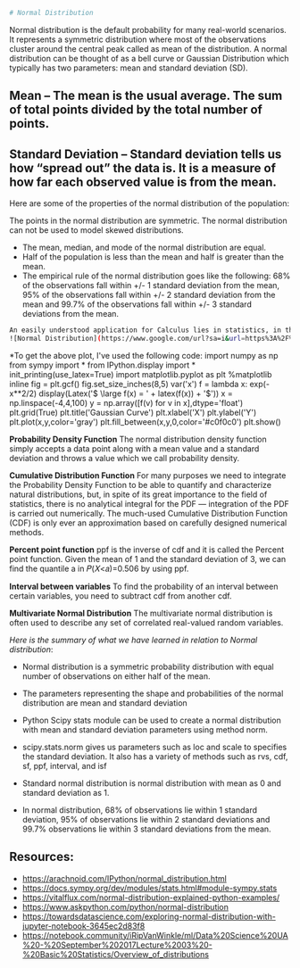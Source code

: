 ```bash
# Normal Distribution
```
Normal distribution is the default probability for many real-world scenarios. It represents a symmetric distribution where most of the observations cluster around the central peak called as mean of the distribution. A normal distribution can be thought of as a bell curve or Gaussian Distribution which typically has two parameters: mean and standard deviation (SD).

## Mean – The mean is the usual average. The sum of total points divided by the total number of points.

## Standard Deviation – Standard deviation tells us how “spread out” the data is. It is a measure of how far each observed value is from the mean.
Here are some of the properties of the normal distribution of the population:

The points in the normal distribution are symmetric. The normal distribution can not be used to model skewed distributions.
* The mean, median, and mode of the normal distribution are equal.
* Half of the population is less than the mean and half is greater than the mean.
* The empirical rule of the normal distribution goes like the following: 68% of the observations fall within +/- 1 standard deviation from the mean, 95% of the observations fall within +/- 2 standard deviation from the mean and 99.7% of the observations fall within +/- 3 standard deviations from the mean.
```bash
An easily understood application for Calculus lies in statistics, in the forms of the normal or Gaussian distribution. The normal distribution or "bell curve" looks like this when plotted:
![Normal Distribution](https://www.google.com/url?sa=i&url=https%3A%2F%2Fintegratedmlai.com%2Fnormal-distribution-an-introductory-guide-to-pdf-and-cdf%2F&psig=AOvVaw1eGQgk6c9YQuvPCcUFQQ4p&ust=1673129193323000&source=images&cd=vfe&ved=0CA0QjRxqFwoTCNDpqpD6s_wCFQAAAAAdAAAAABAD)
```
*To get the above plot, I've used the following code:
import numpy as np
from sympy import *
from IPython.display import *
init_printing(use_latex=True)
import matplotlib.pyplot as plt
%matplotlib inline
fig = plt.gcf()
fig.set_size_inches(8,5)
var('x')
f = lambda x: exp(-x**2/2)
display(Latex('$ \large f(x) = ' + latex(f(x)) + '$'))
x = np.linspace(-4,4,100)
y = np.array([f(v) for v in x],dtype='float')
plt.grid(True)
plt.title('Gaussian Curve')
plt.xlabel('X')
plt.ylabel('Y')
plt.plot(x,y,color='gray')
plt.fill_between(x,y,0,color='#c0f0c0')
plt.show()

**Probability Density Function**
The normal distribution density function simply accepts a data point along with a mean value and a standard deviation and throws a value which we call probability density.

**Cumulative Distribution Function**
For many purposes we need to integrate the Probability Density Function to be able to quantify and characterize natural distributions, but, in spite of its great importance to the field of statistics, there is no analytical integral for the PDF — integration of the PDF is carried out numerically. The much-used Cumulative Distribution Function (CDF) is only ever an approximation based on carefully designed numerical methods.

**Percent point function**
ppf is the inverse of cdf and it is called the Percent point function. Given the mean of 1 and the standard deviation of 3, we can find the quantile a in 𝑃(𝑋<𝑎)=0.506 by using ppf.

**Interval between variables**
To find the probability of an interval between certain variables, you need to subtract cdf from another cdf.

**Multivariate Normal Distribution**
The multivariate normal distribution is often used to describe any set of correlated real-valued random variables.

*Here is the summary of what we have learned in relation to Normal distribution*:

- Normal distribution is a symmetric probability distribution with equal number of observations on either half of the mean.

- The parameters representing the shape and probabilities of the normal distribution are mean and standard deviation

- Python Scipy stats module can be used to create a normal distribution with mean and standard deviation parameters using method norm.

- scipy.stats.norm gives us parameters such as loc and scale to specifies the standard deviation. It also has a variety of methods such as rvs, cdf, sf, ppf, interval, and isf

- Standard normal distribution is normal distribution with mean as 0 and standard deviation as 1.

- In normal distribution, 68% of observations lie within 1 standard deviation, 95% of observations lie within 2 standard deviations and 99.7% observations lie within 3 standard deviations from the mean.

## Resources:

* https://arachnoid.com/IPython/normal_distribution.html
* https://docs.sympy.org/dev/modules/stats.html#module-sympy.stats
* https://vitalflux.com/normal-distribution-explained-python-examples/
* https://www.askpython.com/python/normal-distribution
* https://towardsdatascience.com/exploring-normal-distribution-with-jupyter-notebook-3645ec2d83f8
* https://notebook.community/iRipVanWinkle/ml/Data%20Science%20UA%20-%20September%202017Lecture%2003%20-%20Basic%20Statistics/Overview_of_distributions



